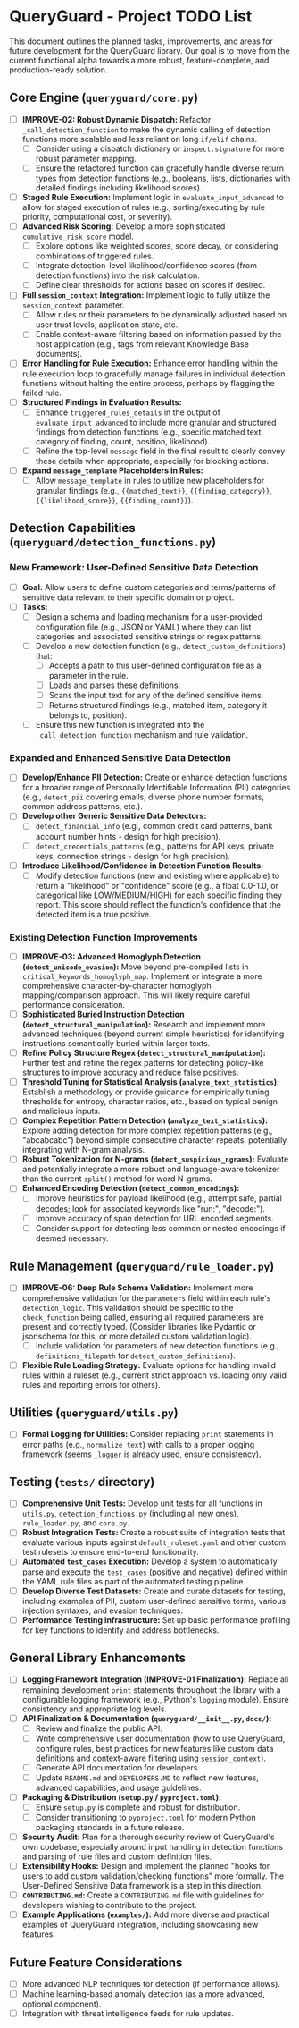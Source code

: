 # QueryGuard - Project TODO List

This document outlines the planned tasks, improvements, and areas for future development for the QueryGuard library. Our goal is to move from the current functional alpha towards a more robust, feature-complete, and production-ready solution.

## Core Engine (`queryguard/core.py`)

- [ ] **IMPROVE-02: Robust Dynamic Dispatch:** Refactor `_call_detection_function` to make the dynamic calling of detection functions more scalable and less reliant on long `if/elif` chains.
    - [ ] Consider using a dispatch dictionary or `inspect.signature` for more robust parameter mapping.
    - [ ] Ensure the refactored function can gracefully handle diverse return types from detection functions (e.g., booleans, lists, dictionaries with detailed findings including likelihood scores).
- [ ] **Staged Rule Execution:** Implement logic in `evaluate_input_advanced` to allow for staged execution of rules (e.g., sorting/executing by rule priority, computational cost, or severity).
- [ ] **Advanced Risk Scoring:** Develop a more sophisticated `cumulative_risk_score` model.
    - [ ] Explore options like weighted scores, score decay, or considering combinations of triggered rules.
    - [ ] Integrate detection-level likelihood/confidence scores (from detection functions) into the risk calculation.
    - [ ] Define clear thresholds for actions based on scores if desired.
- [ ] **Full `session_context` Integration:** Implement logic to fully utilize the `session_context` parameter.
    - [ ] Allow rules or their parameters to be dynamically adjusted based on user trust levels, application state, etc.
    - [ ] Enable context-aware filtering based on information passed by the host application (e.g., tags from relevant Knowledge Base documents).
- [ ] **Error Handling for Rule Execution:** Enhance error handling within the rule execution loop to gracefully manage failures in individual detection functions without halting the entire process, perhaps by flagging the failed rule.
- [ ] **Structured Findings in Evaluation Results:**
    - [ ] Enhance `triggered_rules_details` in the output of `evaluate_input_advanced` to include more granular and structured findings from detection functions (e.g., specific matched text, category of finding, count, position, likelihood).
    - [ ] Refine the top-level `message` field in the final result to clearly convey these details when appropriate, especially for blocking actions.
- [ ] **Expand `message_template` Placeholders in Rules:**
    - [ ] Allow `message_template` in rules to utilize new placeholders for granular findings (e.g., `{{matched_text}}`, `{{finding_category}}`, `{{likelihood_score}}`, `{{finding_count}}`).

## Detection Capabilities (`queryguard/detection_functions.py`)

### New Framework: User-Defined Sensitive Data Detection
- [ ] **Goal:** Allow users to define custom categories and terms/patterns of sensitive data relevant to their specific domain or project.
- [ ] **Tasks:**
    - [ ] Design a schema and loading mechanism for a user-provided configuration file (e.g., JSON or YAML) where they can list categories and associated sensitive strings or regex patterns.
    - [ ] Develop a new detection function (e.g., `detect_custom_definitions`) that:
        - [ ] Accepts a path to this user-defined configuration file as a parameter in the rule.
        - [ ] Loads and parses these definitions.
        - [ ] Scans the input text for any of the defined sensitive items.
        - [ ] Returns structured findings (e.g., matched item, category it belongs to, position).
    - [ ] Ensure this new function is integrated into the `_call_detection_function` mechanism and rule validation.

### Expanded and Enhanced Sensitive Data Detection
- [ ] **Develop/Enhance PII Detection:** Create or enhance detection functions for a broader range of Personally Identifiable Information (PII) categories (e.g., `detect_pii` covering emails, diverse phone number formats, common address patterns, etc.).
- [ ] **Develop other Generic Sensitive Data Detectors:**
    - [ ] `detect_financial_info` (e.g., common credit card patterns, bank account number hints - design for high precision).
    - [ ] `detect_credentials_patterns` (e.g., patterns for API keys, private keys, connection strings - design for high precision).
- [ ] **Introduce Likelihood/Confidence in Detection Function Results:**
    - [ ] Modify detection functions (new and existing where applicable) to return a "likelihood" or "confidence" score (e.g., a float 0.0-1.0, or categorical like LOW/MEDIUM/HIGH) for each specific finding they report. This score should reflect the function's confidence that the detected item is a true positive.

### Existing Detection Function Improvements
- [ ] **IMPROVE-03: Advanced Homoglyph Detection (`detect_unicode_evasion`):** Move beyond pre-compiled lists in `critical_keywords_homoglyph_map`. Implement or integrate a more comprehensive character-by-character homoglyph mapping/comparison approach. This will likely require careful performance consideration.
- [ ] **Sophisticated Buried Instruction Detection (`detect_structural_manipulation`):** Research and implement more advanced techniques (beyond current simple heuristics) for identifying instructions semantically buried within larger texts.
- [ ] **Refine Policy Structure Regex (`detect_structural_manipulation`):** Further test and refine the regex patterns for detecting policy-like structures to improve accuracy and reduce false positives.
- [ ] **Threshold Tuning for Statistical Analysis (`analyze_text_statistics`):** Establish a methodology or provide guidance for empirically tuning thresholds for entropy, character ratios, etc., based on typical benign and malicious inputs.
- [ ] **Complex Repetition Pattern Detection (`analyze_text_statistics`):** Explore adding detection for more complex repetition patterns (e.g., "abcabcabc") beyond simple consecutive character repeats, potentially integrating with N-gram analysis.
- [ ] **Robust Tokenization for N-grams (`detect_suspicious_ngrams`):** Evaluate and potentially integrate a more robust and language-aware tokenizer than the current `split()` method for word N-grams.
- [ ] **Enhanced Encoding Detection (`detect_common_encodings`):**
    - [ ] Improve heuristics for payload likelihood (e.g., attempt safe, partial decodes; look for associated keywords like "run:", "decode:").
    - [ ] Improve accuracy of span detection for URL encoded segments.
    - [ ] Consider support for detecting less common or nested encodings if deemed necessary.

## Rule Management (`queryguard/rule_loader.py`)

- [ ] **IMPROVE-06: Deep Rule Schema Validation:** Implement more comprehensive validation for the `parameters` field within each rule's `detection_logic`. This validation should be specific to the `check_function` being called, ensuring all required parameters are present and correctly typed. (Consider libraries like Pydantic or jsonschema for this, or more detailed custom validation logic).
    - [ ] Include validation for parameters of new detection functions (e.g., `definitions_filepath` for `detect_custom_definitions`).
- [ ] **Flexible Rule Loading Strategy:** Evaluate options for handling invalid rules within a ruleset (e.g., current strict approach vs. loading only valid rules and reporting errors for others).

## Utilities (`queryguard/utils.py`)

- [ ] **Formal Logging for Utilities:** Consider replacing `print` statements in error paths (e.g., `normalize_text`) with calls to a proper logging framework (seems `_logger` is already used, ensure consistency).

## Testing (`tests/` directory)

- [ ] **Comprehensive Unit Tests:** Develop unit tests for all functions in `utils.py`, `detection_functions.py` (including all new ones), `rule_loader.py`, and `core.py`.
- [ ] **Robust Integration Tests:** Create a robust suite of integration tests that evaluate various inputs against `default_ruleset.yaml` and other custom test rulesets to ensure end-to-end functionality.
- [ ] **Automated `test_cases` Execution:** Develop a system to automatically parse and execute the `test_cases` (positive and negative) defined within the YAML rule files as part of the automated testing pipeline.
- [ ] **Develop Diverse Test Datasets:** Create and curate datasets for testing, including examples of PII, custom user-defined sensitive terms, various injection syntaxes, and evasion techniques.
- [ ] **Performance Testing Infrastructure:** Set up basic performance profiling for key functions to identify and address bottlenecks.

## General Library Enhancements

- [ ] **Logging Framework Integration (IMPROVE-01 Finalization):** Replace all remaining development `print` statements throughout the library with a configurable logging framework (e.g., Python's `logging` module). Ensure consistency and appropriate log levels.
- [ ] **API Finalization & Documentation (`queryguard/__init__.py`, `docs/`):**
    - [ ] Review and finalize the public API.
    - [ ] Write comprehensive user documentation (how to use QueryGuard, configure rules, best practices for new features like custom data definitions and context-aware filtering using `session_context`).
    - [ ] Generate API documentation for developers.
    - [ ] Update `README.md` and `DEVELOPERS.MD` to reflect new features, advanced capabilities, and usage guidelines.
- [ ] **Packaging & Distribution (`setup.py` / `pyproject.toml`):**
    - [ ] Ensure `setup.py` is complete and robust for distribution.
    - [ ] Consider transitioning to `pyproject.toml` for modern Python packaging standards in a future release.
- [ ] **Security Audit:** Plan for a thorough security review of QueryGuard's own codebase, especially around input handling in detection functions and parsing of rule files and custom definition files.
- [ ] **Extensibility Hooks:** Design and implement the planned "hooks for users to add custom validation/checking functions" more formally. The User-Defined Sensitive Data framework is a step in this direction.
- [ ] **`CONTRIBUTING.md`:** Create a `CONTRIBUTING.md` file with guidelines for developers wishing to contribute to the project.
- [ ] **Example Applications (`examples/`):** Add more diverse and practical examples of QueryGuard integration, including showcasing new features.

## Future Feature Considerations

- [ ] More advanced NLP techniques for detection (if performance allows).
- [ ] Machine learning-based anomaly detection (as a more advanced, optional component).
- [ ] Integration with threat intelligence feeds for rule updates.
